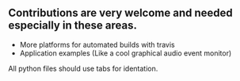 ## Contributions are very welcome and needed especially in these areas.

* More platforms for automated builds with travis 
* Application examples (Like a cool graphical audio event monitor)

All python files should use tabs for identation.
